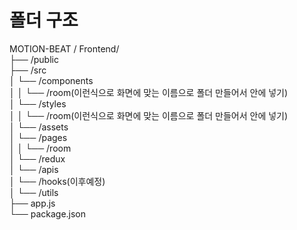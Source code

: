 <h1>폴더 구조</h1>

MOTION-BEAT / Frontend/<br>
├── /public<br>
├── /src<br>
│ └── /components<br>
│ │ └── /room(이런식으로 화면에 맞는 이름으로 폴더 만들어서 안에 넣기)<br>
│ └── /styles<br>
│ │ └── /room(이런식으로 화면에 맞는 이름으로 폴더 만들어서 안에 넣기)<br>
│ └── /assets<br>
│ └── /pages<br>
│ │ └── /room<br>
│ └── /redux<br>
│ └── /apis<br>
│ └── /hooks(이후예정)<br>
│ └── /utils<br>
├── app.js<br>
└── package.json<br>
